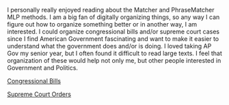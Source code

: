I personally really enjoyed reading about the Matcher and PhraseMatcher MLP methods. I am a big fan of digitally organizing things, so any way I can figure out how to organize something better or in another way, I am interested. I could organize congressional bills and/or supreme court cases since I find American Government fascinating and want to make it easier to understand what the government does and/or is doing. I loved taking AP Gov my senior year, but I often found it difficult to read large texts. I feel that organization of these would help not only me, but other people interested in Government and Politics.

[Congressional Bills](https://www.govinfo.gov/app/collection/bills)

[Supreme Court Orders](https://www.supremecourt.gov/orders/ordersofthecourt/22)

 